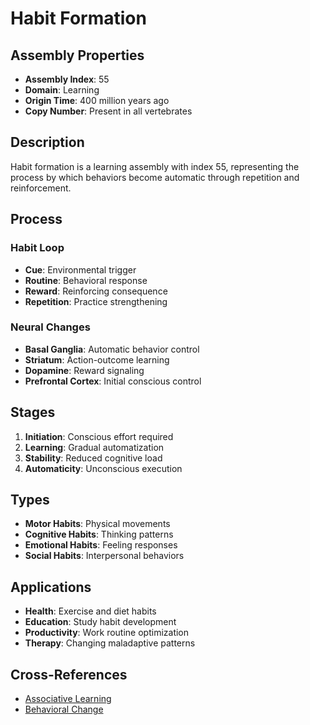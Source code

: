 # Habit Formation

## Assembly Properties
- **Assembly Index**: 55
- **Domain**: Learning
- **Origin Time**: 400 million years ago
- **Copy Number**: Present in all vertebrates

## Description

Habit formation is a learning assembly with index 55, representing the process by which behaviors become automatic through repetition and reinforcement.

## Process

### Habit Loop
- **Cue**: Environmental trigger
- **Routine**: Behavioral response
- **Reward**: Reinforcing consequence
- **Repetition**: Practice strengthening

### Neural Changes
- **Basal Ganglia**: Automatic behavior control
- **Striatum**: Action-outcome learning
- **Dopamine**: Reward signaling
- **Prefrontal Cortex**: Initial conscious control

## Stages

1. **Initiation**: Conscious effort required
2. **Learning**: Gradual automatization
3. **Stability**: Reduced cognitive load
4. **Automaticity**: Unconscious execution

## Types

- **Motor Habits**: Physical movements
- **Cognitive Habits**: Thinking patterns
- **Emotional Habits**: Feeling responses
- **Social Habits**: Interpersonal behaviors

## Applications

- **Health**: Exercise and diet habits
- **Education**: Study habit development
- **Productivity**: Work routine optimization
- **Therapy**: Changing maladaptive patterns

## Cross-References

- [Associative Learning](/domains/cognitive/learning/associative_learning.md)
- [Behavioral Change](/domains/cognitive/learning/behavior_change.md)